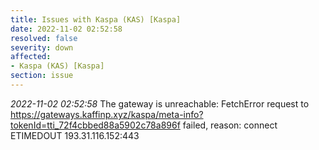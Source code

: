 ```yaml
---
title: Issues with Kaspa (KAS) [Kaspa]
date: 2022-11-02 02:52:58
resolved: false
severity: down
affected:
- Kaspa (KAS) [Kaspa]
section: issue
---
```


*2022-11-02 02:52:58* The gateway is unreachable: FetchError request to https://gateways.kaffinp.xyz/kaspa/meta-info?tokenId=tti_72f4cbbed88a5902c78a896f failed, reason: connect ETIMEDOUT 193.31.116.152:443